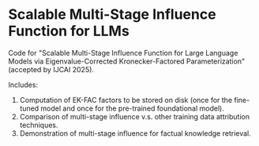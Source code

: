 # Scalable Multi-Stage Influence Function for LLMs

Code for "Scalable Multi-Stage Influence Function for Large Language Models via Eigenvalue-Corrected Kronecker-Factored Parameterization" (accepted by IJCAI 2025).

Includes:
1. Computation of EK-FAC factors to be stored on disk (once for the fine-tuned model and once for the pre-trained foundational model).
2. Comparison of multi-stage influence v.s. other training data attribution techniques.
3. Demonstration of multi-stage influence for factual knowledge retrieval.
